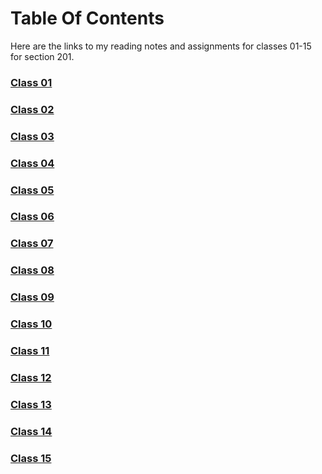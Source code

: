 # Table Of Contents

Here are the links to my reading notes and assignments for classes 01-15 for section 201.

### [Class 01](/Reading-Notes/201/Class01) 

### [Class 02](/Reading-Notes/201/Class02)

### [Class 03](/Reading-Notes/201/Class03)

### [Class 04](/Reading-Notes/201/Class04)

### [Class 05](/Reading-Notes/201/Class05)

### [Class 06](/Reading-Notes/201/Class06)

### [Class 07](/Reading-Notes/201/Class07)

### [Class 08](/Reading-Notes/201/Class08)

### [Class 09](/Reading-Notes/201/Class09)

### [Class 10](/Reading-Notes/201/Class10)

### [Class 11](/Reading-Notes/201/Class11)

### [Class 12](/Reading-Notes/201/Class12)

### [Class 13](/Reading-Notes/201/Class13)

### [Class 14](/Reading-Notes/201/Class14)

### [Class 15](/Reading-Notes/201/Class15)